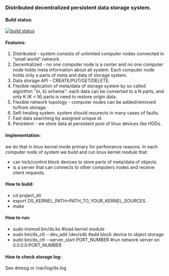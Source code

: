 ### Distributed decentralized persistent data storage system.

#### Build status:
[![build status](https://travis-ci.org/irqlevel/ds.svg?branch=master)](https://travis-ci.org/irqlevel/ds)

#### Features:
1. Distributed - system consists of unlimited computer nodes connected in
"small world" network.
2. Decentralized - no one computer node is a center and no one computer node
holds meta information about all system. Each computer node holds only a parts
of meta and data of storage system.
3. Data storage API - CREATE/PUT/GET/DELETE.
4. Flexible replication of meta/data of storage system by so called algorithm "(n, k) schema":
each data can be converted to a N parts, and only K (K < N) parts is need
to restore origin data.
5. Flexible network topology - computer nodes can be added/removed to/from
storage.
6. Self-healing system. system should resurects in many cases of faults.
7. Fast data searching by assigned unique id.
8. Persistent - we store data at persistent pool of linux devices like HDDs.

#### Implementation:
we do that in linux kernel mode primary for perfomance reasons.
In each computer node of system we build and run linux kernel module
that:
- can lock/control block devices to store parts of meta/data of objects.
- is a server that can connects to other computers nodes
and receive client requests.

#### How to build:
- cd project_dir
- export DS_KERNEL_PATH=PATH_TO_YOUR_KERNEL_SOURCES.
- make

#### How to run:
- sudo insmod bin/ds.ko #load kernel module
- sudo bin/ds_ctl --dev_add /dev/sdb #add block device to object storage
- sudo bin/ds_ctl --server_start PORT_NUMBER #run network server on 0.0.0.0:PORT_NUMBER

#### How to check storage log:
See dmesg or /var/log/ds.log
